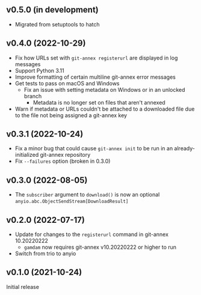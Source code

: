 v0.5.0 (in development)
-----------------------
- Migrated from setuptools to hatch

v0.4.0 (2022-10-29)
-------------------
- Fix how URLs set with `git-annex registerurl` are displayed in log messages
- Support Python 3.11
- Improve formatting of certain multiline git-annex error messages
- Get tests to pass on macOS and Windows
    - Fix an issue with setting metadata on Windows or in an unlocked branch
        - Metadata is no longer set on files that aren't annexed
- Warn if metadata or URLs couldn't be attached to a downloaded file due to the
  file not being assigned a git-annex key

v0.3.1 (2022-10-24)
-------------------
- Fix a minor bug that could cause `git-annex init` to be run in an
  already-initialized git-annex repository
- Fix `--failures` option (broken in 0.3.0)

v0.3.0 (2022-08-05)
-------------------
- The `subscriber` argument to `download()` is now an optional
  `anyio.abc.ObjectSendStream[DownloadResult]`

v0.2.0 (2022-07-17)
-------------------
- Update for changes to the `registerurl` command in git-annex 10.20220222
    - `gamdam` now requires git-annex v10.20220222 or higher to run
- Switch from trio to anyio

v0.1.0 (2021-10-24)
-------------------
Initial release

